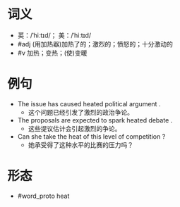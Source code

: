 # 词义
- 英：/ˈhiːtɪd/； 美：/ˈhiːtɪd/
- #adj (用加热器)加热了的；激烈的；愤怒的；十分激动的
- #v 加热；变热；(使)变暖
# 例句
- The issue has caused heated political argument .
	- 这个问题已经引发了激烈的政治争论。
- The proposals are expected to spark heated debate .
	- 这些提议估计会引起激烈的争论。
- Can she take the heat of this level of competition ?
	- 她承受得了这种水平的比赛的压力吗？
# 形态
- #word_proto heat
